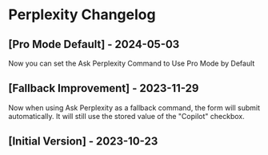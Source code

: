 # Perplexity Changelog

## [Pro Mode Default] - 2024-05-03

Now you can set the Ask Perplexity Command to Use Pro Mode by Default

## [Fallback Improvement] - 2023-11-29

Now when using Ask Perplexity as a fallback command, the form will submit automatically. It will still use the stored value of the "Copilot" checkbox.

## [Initial Version] - 2023-10-23
